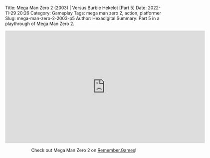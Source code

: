 Title: Mega Man Zero 2 (2003) | Versus Burble Hekelot [Part 5]
Date: 2022-11-29 20:26
Category: Gameplay
Tags: mega man zero 2,  action,  platformer
Slug: mega-man-zero-2-2003-p5
Author: Hexadigital
Summary: Part 5 in a playthrough of Mega Man Zero 2.

<center><iframe src="https://www.youtube.com/embed/A3gzOwkFeic?feature=oembed" allow="accelerometer; autoplay; encrypted-media; gyroscope; picture-in-picture" width="640" height="360" frameborder="0"></iframe>

Check out Mega Man Zero 2 on [Remember.Games](https://remember.games/game/4361/mega-man-zero-2/)!</center>